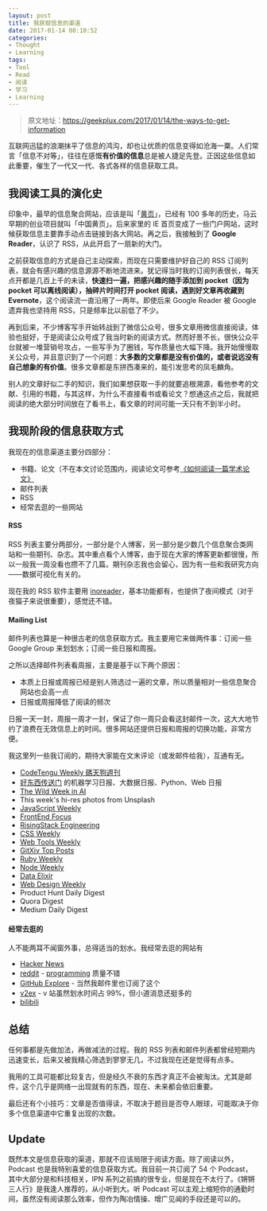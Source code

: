 ```yaml
---
layout: post
title: 我获取信息的渠道
date: 2017-01-14 00:10:52
categories:
- Thought
- Learning
tags:
- Tool
- Read
- 阅读
- 学习
- Learning
---
```



> 原文地址：[https://geekplux.com/2017/01/14/the-ways-to-get-information ](https://geekplux.com/2017/01/14/the-ways-to-get-information)

互联网迅猛的浪潮抹平了信息的鸿沟，却也让优质的信息变得如沧海一粟。人们常言「信息不对等」，往往在感慨**有价值的信息**总是被人捷足先登。正因这些信息如此重要，催生了一代又一代、各式各样的信息获取工具。


## 我阅读工具的演化史

印象中，最早的信息聚合网站，应该是叫「[黄页](https://en.wikipedia.org/wiki/Golden_Pages)」，已经有 100 多年的历史，马云早期的创业项目就叫「中国黄页」。后来家里的 IE 首页变成了一些门户网站，这时候获取信息主要靠手动点击链接到各大网站。再之后，我接触到了 **Google Reader**，认识了 RSS，从此开启了一扇新的大门。

之前获取信息的方式是自己主动探索，而现在只需要维护好自己的 RSS 订阅列表，就会有感兴趣的信息源源不断地流进来。犹记得当时我的订阅列表很长，每天点开都是几百上千的未读，**快速扫一遍，把感兴趣的随手添加到 pocket（因为 pocket 可以离线阅读），抽碎片时间打开 pocket 阅读，遇到好文章再收藏到 Evernote**，这个阅读流一直沿用了一两年。即使后来 Google Reader 被 Google 遗弃我也坚持用 RSS，只是频率比以前低了不少。

再到后来，不少博客写手开始转战到了微信公众号，很多文章用微信直接阅读，体验也挺好，于是阅读公众号成了我当时新的阅读方式。然而好景不长，很快公众平台就被一堆营销号攻占，一些写手为了圈钱，写作质量也大幅下降。我开始慢慢取关公众号，并且意识到了一个问题：**大多数的文章都是没有价值的，或者说远没有自己想象的有价值**。很多文章都是东拼西凑来的，能引发思考的凤毛麟角。

别人的文章好似二手的知识，我们如果想获取一手的就要追根溯源，看他参考的文献、引用的书籍，与其这样，为什么不直接看书或看论文？想通这点之后，我就把阅读的绝大部分时间放在了看书上，看文章的时间可能一天只有不到半小时。


## 我现阶段的信息获取方式

我现在的信息渠道主要分四部分：

- 书籍、论文（不在本文讨论范围内，阅读论文可参考[《如何阅读一篇学术论文》](http://geekplux.com/2016/05/31/how-to-read-a-research-paper)
- 邮件列表
- RSS
- 经常去逛的一些网站

#### RSS

RSS 列表主要分两部分，一部分是个人博客，另一部分是少数几个信息聚合类网站和一些期刊、杂志。其中重点看个人博客，由于现在大家的博客更新都很慢，所以一般我一周没看也攒不了几篇。期刊杂志我也会留心，因为有一些和我研究方向——数据可视化有关的。

现在我的 RSS 软件主要用 [inoreader](http://www.inoreader.com/)，基本功能都有，也提供了夜间模式（对于夜猫子来说很重要），感觉还不错。

#### Mailing List

邮件列表也算是一种很古老的信息获取方式。我主要用它来做两件事：订阅一些 Google Group 来划划水；订阅一些日报和周报。

之所以选择邮件列表看周报，主要是基于以下两个原因：

- 本质上日报或周报已经是别人筛选过一遍的文章，所以质量相对一些信息聚合网站也会高一点
- 日报或周报降低了阅读的频次

日报一天一封，周报一周才一封，保证了你一周只会看这封邮件一次，这大大地节约了浪费在无效信息上的时间。很多网站还提供日报和周报的切换功能，非常方便。

我这里列一些我订阅的，期待大家能在文末评论（或发邮件给我），互通有无。

- [CodeTengu Weekly 碼天狗週刊](http://weekly.codetengu.com/)
- [好东西传送门](http://memect.com/) 的机器学习日报、大数据日报、Python、Web 日报
- [The Wild Week in AI](http://www.wildml.com/)
- This week's hi-res photos from Unsplash
- [JavaScript Weekly](http://javascriptweekly.com/)
- [FrontEnd Focus](http://frontendfocus.co/)
- [RisingStack Engineering](https://blog.risingstack.com/)
- [CSS Weekly](http://css-weekly.com/)
- [Web Tools Weekly](http://webtoolsweekly.com/)
- [GitXiv Top Posts](http://www.gitxiv.com/)
- [Ruby Weekly](http://rubyweekly.com/)
- [Node Weekly](http://nodeweekly.com/)
- [Data Elixir](http://dataelixir.com/)
- [Web Design Weekly](https://web-design-weekly.com/)
- Product Hunt Daily Digest
- Quora Digest
- Medium Daily Digest



#### 经常去逛的

人不能两耳不闻窗外事，总得适当的划水。我经常去逛的网站有

- [Hacker News](https://news.ycombinator.com/)
- [reddit](https://www.reddit.com/) - [programming](https://www.reddit.com/r/programming) 质量不错
- [GitHub Explore](https://github.com/explore) - 当然我邮件里也订阅了这个
- [v2ex](https://www.v2ex.com/) - v 站虽然划水时间占 99%，但小道消息还挺多的
- [bilibili](http://www.bilibili.com/)



## 总结

任何事都是先做加法，再做减法的过程。我的 RSS 列表和邮件列表都曾经短期内迅速变长，后来又被我精心筛选到寥寥无几，不过我现在还是觉得有点多。

我用的工具可能都比较复古，但是经久不衰的东西才真正不会被淘汰。尤其是邮件，这个几乎是网络一出现就有的东西，现在、未来都会依旧重要。

最后还有个小技巧：文章是否值得读，不取决于题目是否夺人眼球，可能取决于你多个信息渠道中它重复出现的次数。


## Update

既然本文是信息获取的渠道，那就不应该局限于阅读方面。除了阅读以外，Podcast 也是我特别喜爱的信息获取方式。我目前一共订阅了 54 个 Podcast，其中大部分是和科技相关，IPN 系列之前搞的很专业，但是现在不太行了。《锵锵三人行》是我逢人推荐的，从小听到大。听 Podcast 可以主观上缩短你的通勤时间，虽然没有阅读那么效率，但作为陶冶情操、增广见闻的手段还是可以的。


